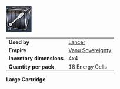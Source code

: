 ![](../images/Lancercartridge.jpg "Lancercartridge.jpg")

|                          |                                                |
| ------------------------ | ---------------------------------------------- |
| **Used by**              | [Lancer](../weapons/Lancer.md)                 |
| **Empire**               | [Vanu Sovereignty](../etc/Vanu_Sovereignty.md) |
| **Inventory dimensions** | 4x4                                            |
| **Quantity per pack**    | 18 Energy Cells                                |

**Large Cartridge**
